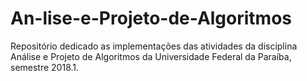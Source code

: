 # An-lise-e-Projeto-de-Algoritmos
Repositório dedicado as implementações das atividades da disciplina Análise e Projeto de Algoritmos da Universidade Federal da Paraíba, semestre 2018.1.
